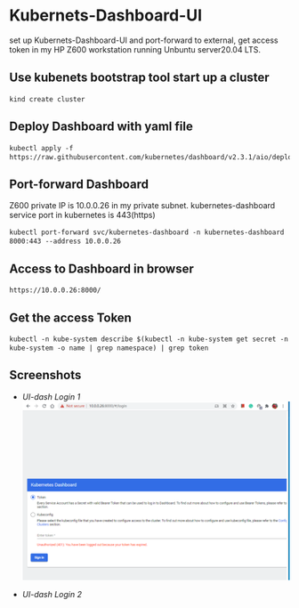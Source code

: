 # Kubernets-Dashboard-UI
set up Kubernets-Dashboard-UI and port-forward to external, get access token in my HP Z600 workstation running Unbuntu server20.04 LTS.
## Use kubenets bootstrap tool start up a cluster
```
kind create cluster
```

## Deploy Dashboard with yaml file
```
kubectl apply -f https://raw.githubusercontent.com/kubernetes/dashboard/v2.3.1/aio/deploy/recommended.yaml
```

## Port-forward Dashboard 
Z600 private IP is 10.0.0.26 in my private subnet.
kubernetes-dashboard service port in kubernetes is 443(https)
```
kubectl port-forward svc/kubernetes-dashboard -n kubernetes-dashboard 8000:443 --address 10.0.0.26
```
## Access to Dashboard in browser
```
https://10.0.0.26:8000/
```
## Get the access Token
```
kubectl -n kube-system describe $(kubectl -n kube-system get secret -n kube-system -o name | grep namespace) | grep token
```
## Screenshots
- *UI-dash Login 1*
![UI-dash Login 1](https://github.com/davincizhao/Kubernets-Dashboard-UI/blob/main/dash_board_login1.PNG)

- *UI-dash Login 2*
